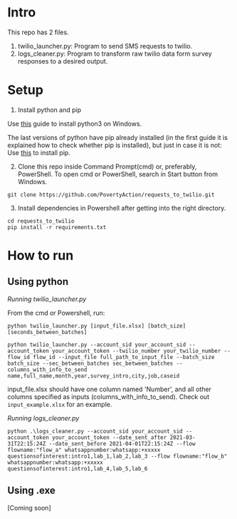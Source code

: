 # Intro

This repo has 2 files.
1. twilio_launcher.py: Program to send SMS requests to twilio.
2. logs_cleaner.py: Program to transform raw twilio data form survey responses to a desired output.

# Setup

1. Install python and pip

Use [this](https://phoenixnap.com/kb/how-to-install-python-3-windows) guide to install python3 on Windows.

The last versions of python have pip already installed (in the first guide it is explained how to check whether pip is installed), but just in case it is not: Use [this](https://www.liquidweb.com/kb/install-pip-windows/) to install pip.

2. Clone this repo inside Command Prompt(cmd) or, preferably, PowerShell. To open cmd or PowerShell, search in Start button from Windows.

`git clone https://github.com/PovertyAction/requests_to_twilio.git`

3. Install dependencies in Powershell after getting into the right directory.

`cd requests_to_twilio` </br>
`pip install -r requirements.txt`

# How to run

## Using python

*Running twilio_launcher.py*

From the cmd or Powershell, run:

`python twilio_launcher.py [input_file.xlsx] [batch_size] [seconds_between_batches]`

`python twilio_launcher.py --account_sid your_account_sid --account_token your_account_token --twilio_number your_twilio_number --flow_id flow_id --input_file full_path_to_input_file --batch_size batch_size --sec_between_batches sec_between_batches --columns_with_info_to_send name,full_name,month,year,survey_intro,city,job,caseid`


input_file.xlsx should have one column named 'Number', and all other columns specified as inputs (columns_with_info_to_send). Check out `input_example.xlsx` for an example.

*Running logs_cleaner.py*

`python .\logs_cleaner.py --account_sid your_account_sid --account_token your_account_token --date_sent_after 2021-03-31T22:15:24Z --date_sent_before 2021-04-01T22:15:24Z --flow flowname:"flow_a" whatsappnumber:whatsapp:+xxxxx questionsofinterest:intro1,lab_1,lab_2,lab_3 --flow flowname:"flow_b" whatsappnumber:whatsapp:+xxxxx questionsofinterest:intro1,lab_4,lab_5,lab_6`

## Using .exe

[Coming soon]
